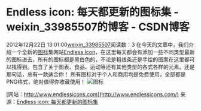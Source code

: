 # Endless icon: 每天都更新的图标集 - weixin_33985507的博客 - CSDN博客
2012年12月22日 13:01:00[weixin_33985507](https://me.csdn.net/weixin_33985507)阅读数：3
在今天的文章中，我们介绍一个全新的[图标](http://www.gbin1.com/bloghome.html?tag=icon)集网站[Endless Icon](http://www.endlessicons.com/)，在这里每天都会有添加一些不同类型最新的图标进去，所有的图标都是黑白色的，不论是粗线条还是手绘的图案在这里都可以找得到。包含了关于图表、食品、运动等还有其他类型的各式各样的元素。还是那句话，总有一款适合你！ 所有图标对于个人和商用均是免费使用，全部都是PNG格式，绝对值得你收藏使用！
![图标](http://www.gbin1.com/tools/icon/20121104-endless-icon/title.jpg)
> 
[网站：http://www.endlessicons.com](http://www.endlessicons.com/)
来源：[Endless icon: 每天都更新的图标集](http://www.gbin1.com/tools/icon/20121104-endless-icon/)
